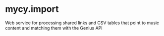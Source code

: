 # mycy.import
Web service for processing shared links and CSV tables that point to music content and matching them with the Genius API

